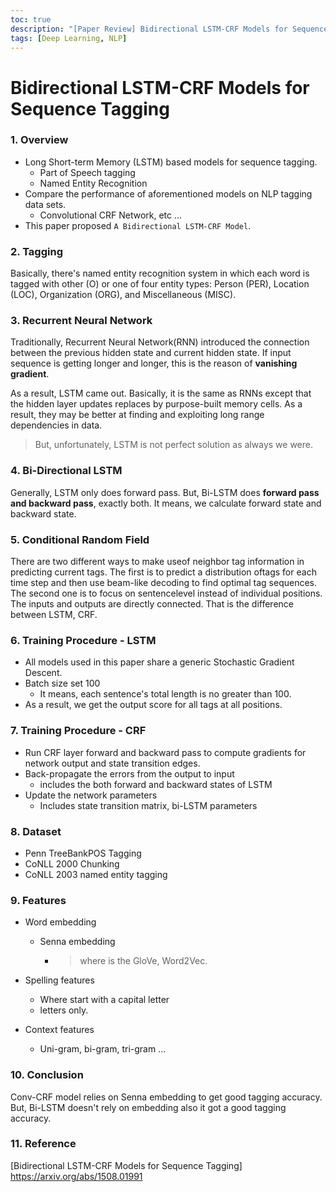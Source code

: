 ```yaml
---
toc: true
description: "[Paper Review] Bidirectional LSTM-CRF Models for Sequence Tagging"
tags: [Deep Learning, NLP]
---
```

# Bidirectional LSTM-CRF Models for Sequence Tagging

### 1. Overview

- Long Short-term Memory (LSTM) based models for sequence tagging.
  - Part of Speech tagging
  - Named Entity Recognition
- Compare the performance of aforementioned models on NLP tagging data sets.
  - Convolutional CRF Network, etc ...
- This paper proposed `A Bidirectional LSTM-CRF Model`.

### 2. Tagging

Basically, there's named entity recognition system in which each word is tagged with other (O) or one of four entity types: Person (PER), Location (LOC), Organization (ORG), and Miscellaneous (MISC).

### 3. Recurrent Neural Network

Traditionally, Recurrent Neural Network(RNN) introduced the connection between the previous hidden state and current hidden state. If input sequence is getting longer and longer, this is the reason of **vanishing gradient**.

As a result, LSTM came out. Basically, it is the same as RNNs except that the hidden layer updates replaces by purpose-built memory cells. As a result, they may be better at finding and exploiting long range dependencies in data.

> But, unfortunately, LSTM is not perfect solution as always we were.

### 4. Bi-Directional LSTM

Generally, LSTM only does forward pass. But, Bi-LSTM does **forward pass and backward pass**, exactly both. It means, we calculate forward state and backward state.

### 5. Conditional Random Field

There are two different ways to make useof neighbor tag information in predicting current tags. 
The first is to predict a distribution oftags for each time step and then use beam-like decoding to find optimal tag sequences. The second one is to focus on sentencelevel instead of individual positions.
The inputs and outputs are directly connected. That is the difference between LSTM, CRF.

### 6. Training Procedure - LSTM

- All models used in this paper share a generic Stochastic Gradient Descent.
- Batch size set 100
  - It means, each sentence's total length is no greater than 100.
- As a result, we get the output score for all tags at all positions.

### 7. Training Procedure - CRF 

- Run CRF layer forward and backward pass to compute gradients for network output and state transition edges.
- Back-propagate the errors from the output to input
  - includes the both forward and backward states of LSTM
- Update the network parameters
  - Includes state transition matrix, bi-LSTM parameters

### 8. Dataset

- Penn TreeBankPOS Tagging
- CoNLL 2000 Chunking
- CoNLL 2003 named entity tagging

### 9. Features

- Word embedding

  - Senna embedding

    - > where is the GloVe, Word2Vec.

- Spelling features

  - Where start with a capital letter
  - letters only.

- Context features

  - Uni-gram, bi-gram, tri-gram ...

### 10. Conclusion

Conv-CRF model relies on Senna embedding to get good tagging accuracy. But, Bi-LSTM doesn't rely on embedding also it got a good tagging accuracy.

### 11. Reference

[Bidirectional LSTM-CRF Models for Sequence Tagging] https://arxiv.org/abs/1508.01991
